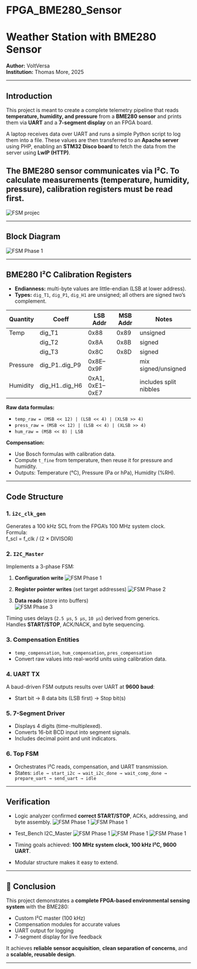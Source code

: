# FPGA_BME280_Sensor
# Weather Station with BME280 Sensor

**Author:** VoltVersa  
**Institution:** Thomas More, 2025  

---

##  Introduction

This project is meant to create a complete telemetry pipeline that reads **temperature, humidity, and pressure** from a **BME280 sensor** and prints them via **UART** and a **7-segment display** on an FPGA board.  

A laptop receives data over UART and runs a simple Python script to log them into a file. These values are then transferred to an **Apache server** using PHP, enabling an **STM32 Disco board** to fetch the data from the server using **LwIP (HTTP)**.

The **BME280 sensor** communicates via **I²C**. To calculate measurements (temperature, humidity, pressure), calibration registers must be read first.
---
![FSM projec](images/proj.png)

---
## Block Diagram
![FSM Phase 1](images/BD.png)

--- 
##  BME280 I²C Calibration Registers

- **Endianness:** multi-byte values are little-endian (LSB at lower address).  
- **Types:** `dig_T1`, `dig_P1`, `dig_H1` are unsigned; all others are signed two’s complement.  

| Quantity | Coeff | LSB Addr | MSB Addr | Notes |
|----------|-------|----------|----------|-------|
| Temp     | dig_T1 | 0x88 | 0x89 | unsigned |
|          | dig_T2 | 0x8A | 0x8B | signed   |
|          | dig_T3 | 0x8C | 0x8D | signed   |
| Pressure | dig_P1..dig_P9 | 0x8E–0x9F | | mix signed/unsigned |
| Humidity | dig_H1..dig_H6 | 0xA1, 0xE1–0xE7 | | includes split nibbles |

**Raw data formulas:**
- `temp_raw = (MSB << 12) | (LSB << 4) | (XLSB >> 4)`  
- `press_raw = (MSB << 12) | (LSB << 4) | (XLSB >> 4)`  
- `hum_raw = (MSB << 8) | LSB`  

**Compensation:**
- Use Bosch formulas with calibration data.  
- Compute `t_fine` from temperature, then reuse it for pressure and humidity.  
- Outputs: Temperature (°C), Pressure (Pa or hPa), Humidity (%RH).

---

##  Code Structure

### 1. `i2c_clk_gen`
Generates a 100 kHz SCL from the FPGA’s 100 MHz system clock.  
Formula:  
f_scl = f_clk / (2 × DIVISOR)

### 2. `I2C_Master`
Implements a 3-phase FSM:
1. **Configuration write** 
   ![FSM Phase 1](images/phase1.png)

2. **Register pointer writes** (set target addresses)
   ![FSM Phase 2](images/phase2.png)

3. **Data reads** (store into buffers)  
   ![FSM Phase 3](images/phase3.png)

Timing uses delays (`2.5 µs`, `5 µs`, `10 µs`) derived from generics.  
Handles **START/STOP**, ACK/NACK, and byte sequencing.

### 3. Compensation Entities
- `temp_compensation`, `hum_compensation`, `pres_compensation`  
- Convert raw values into real-world units using calibration data.

### 4. UART TX
A baud-driven FSM outputs results over UART at **9600 baud**:
- Start bit → 8 data bits (LSB first) → Stop bit(s)

### 5. 7-Segment Driver
- Displays 4 digits (time-multiplexed).  
- Converts 16-bit BCD input into segment signals.  
- Includes decimal point and unit indicators.

### 6. Top FSM
- Orchestrates I²C reads, compensation, and UART transmission.  
- States: `idle → start_i2c → wait_i2c_done → wait_comp_done → prepare_uart → send_uart → idle`

---

##  Verification
- Logic analyzer confirmed **correct START/STOP**, ACKs, addressing, and byte assembly.
  ![FSM Phase 1](images/logic1.png)
  ![FSM Phase 1](images/logic2.png)

- Test_Bench I2C_Master
  ![FSM Phase 1](images/tb1.png)
  ![FSM Phase 1](images/tb2.png)
  ![FSM Phase 1](images/tb3.png)

- Timing goals achieved: **100 MHz system clock, 100 kHz I²C, 9600 UART**.  
- Modular structure makes it easy to extend.

---

## 📝 Conclusion
This project demonstrates a **complete FPGA-based environmental sensing system** with the BME280:

- Custom I²C master (100 kHz)  
- Compensation modules for accurate values  
- UART output for logging  
- 7-segment display for live feedback  

It achieves **reliable sensor acquisition**, **clean separation of concerns**, and a **scalable, reusable design**.

---
